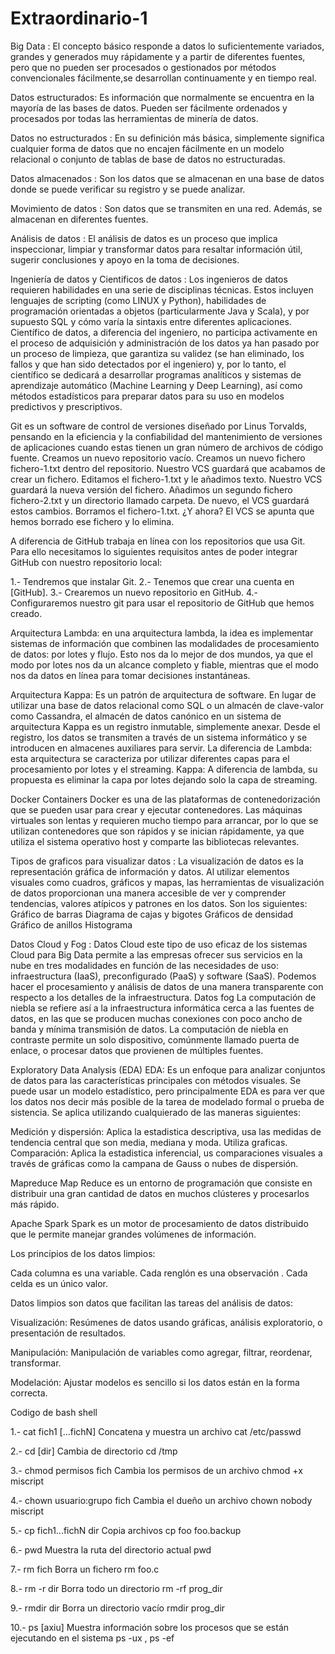 # Extraordinario-1

Big Data : El concepto básico responde a datos lo suficientemente variados, grandes y generados muy rápidamente y a partir de diferentes fuentes, pero que no pueden ser procesados o gestionados por métodos convencionales fácilmente,se desarrollan continuamente y en tiempo real.


Datos estructurados: Es información que normalmente se encuentra en la mayoría de las bases de datos. Pueden ser fácilmente ordenados y procesados por todas las herramientas de minería de datos.

Datos no estructurados : En su definición más básica, simplemente significa cualquier forma de datos que no encajen fácilmente en un modelo relacional o conjunto de tablas de base de datos no estructuradas.

Datos almacenados : Son los datos que se almacenan en una base de datos donde se puede verificar su registro y se puede analizar.

Movimiento de datos : Son datos que se transmiten en una red. Además, se almacenan en diferentes fuentes.

Análisis de datos : El análisis de datos es un proceso que implica inspeccionar, limpiar y transformar datos para resaltar información útil, sugerir conclusiones y apoyo en la toma de decisiones.

Ingeniería de datos y Cientificos de datos : Los ingenieros de datos requieren habilidades en una serie de disciplinas técnicas. Estos incluyen lenguajes de scripting (como LINUX y Python), habilidades de programación orientadas a objetos (particularmente Java y Scala), y por supuesto SQL y cómo varía la sintaxis entre diferentes aplicaciones. Científico de datos, a diferencia del ingeniero, no participa activamente en el proceso de adquisición y administración de los datos ya han pasado por un proceso de limpieza, que garantiza su validez (se han eliminado, los fallos y que han sido detectados por el ingeniero) y, por lo tanto, el científico se dedicará a desarrollar  programas analíticos y sistemas de aprendizaje automático (Machine Learning y Deep Learning), así como métodos estadísticos para preparar datos para su uso en modelos predictivos y prescriptivos. 

Git es un software de control de versiones diseñado por Linus Torvalds, pensando en la eficiencia y la confiabilidad del mantenimiento de versiones de aplicaciones cuando estas tienen un gran número de archivos de código fuente.
Creamos un nuevo repositorio vacío.
Creamos un nuevo fichero fichero-1.txt dentro del repositorio. Nuestro VCS guardará que acabamos de crear un fichero.
Editamos el fichero-1.txt y le añadimos texto. Nuestro VCS guardará la nueva versión del fichero.
Añadimos un segundo fichero fichero-2.txt y un directorio llamado carpeta. De nuevo, el VCS guardará estos cambios.
Borramos el fichero-1.txt. ¿Y ahora? El VCS se apunta que hemos borrado ese fichero y lo elimina.

A diferencia de GitHub trabaja en línea con los repositorios que usa Git. Para ello necesitamos lo siguientes requisitos antes de poder integrar GitHub con nuestro repositorio local:

1.- Tendremos que instalar Git.
2.- Tenemos que crear una cuenta en [GitHub].
3.- Crearemos un nuevo repositorio en GitHub.
4.- Configuraremos nuestro git para usar el repositorio de GitHub que hemos creado.

Arquitectura Lambda: en una arquitectura lambda, la idea es implementar sistemas de información que combinen las modalidades de procesamiento de datos: por lotes y flujo. Esto nos da lo mejor de dos mundos, ya que el modo por lotes nos da un alcance completo y fiable, mientras que el modo nos da datos en línea para tomar decisiones instantáneas.

Arquitectura Kappa: Es un patrón de arquitectura de software. En lugar de utilizar una base de datos relacional como SQL o un almacén de clave-valor como Cassandra, el almacén de datos canónico en un sistema de arquitectura Kappa es un registro inmutable, simplemente anexar. Desde el registro, los datos se transmiten a través de un sistema informático y se introducen en almacenes auxiliares para servir.
La diferencia de Lambda: esta arquitectura se caracteriza por utilizar diferentes capas para el procesamiento por lotes y el streaming.
Kappa: A diferencia de lambda, su propuesta es eliminar la capa por lotes dejando solo la capa de streaming.

Docker Containers
Docker es una de las plataformas de contenedorización que se pueden usar para crear y ejecutar contenedores. Las máquinas virtuales son lentas y requieren mucho tiempo para arrancar, por lo que se utilizan contenedores que son rápidos y se inician rápidamente, ya que utiliza el sistema operativo host y comparte las bibliotecas relevantes.

Tipos de graficos para visualizar datos : La visualización de datos es la representación gráfica de información y datos. Al utilizar elementos visuales como cuadros, gráficos y mapas, las herramientas de visualización de datos proporcionan una manera accesible de ver y comprender tendencias, valores atípicos y patrones en los datos. Son los siguientes: 
Gráfico de barras
Diagrama de cajas y bigotes
Gráficos de densidad
Gráfico de anillos
Histograma

Datos Cloud y Fog : Datos Cloud este tipo de uso eficaz de los sistemas Cloud para Big Data permite a las empresas ofrecer sus servicios en la nube en tres modalidades en función de las necesidades de uso: infraestructura (IaaS), preconfigurado (PaaS) y software (SaaS). Podemos hacer el procesamiento y análisis de datos de una manera transparente con respecto a los detalles de la infraestructura.
Datos fog 
La computación de niebla se refiere así a la infraestructura informática cerca a las fuentes de datos, en las que se producen muchas conexiones con poco ancho de banda y mínima transmisión de datos. La computación de niebla en contraste permite un solo dispositivo, comúnmente llamado puerta de enlace, o procesar datos que provienen de múltiples fuentes.

Exploratory Data Analysis (EDA) EDA: Es un enfoque para analizar conjuntos de datos para las características principales con métodos visuales. Se puede usar un modelo estadístico, pero principalmente EDA es para ver que los datos nos decir más posible de la tarea de modelado formal o prueba de sistencia. Se aplica utilizando cualquierado de las maneras siguientes:

Medición y dispersión: Aplica la estadistica descriptiva, usa las medidas de tendencia central que son media, mediana y moda. Utiliza graficas.
Comparación: Aplica la estadistica inferencial, us comparaciones visuales a través de gráficas como la campana de Gauss o nubes de dispersión.

Mapreduce
Map Reduce es un entorno de programación que consiste en distribuir una gran cantidad de datos en muchos clústeres y procesarlos más rápido.

Apache Spark
Spark es un motor de procesamiento de datos distribuido que le permite manejar grandes volúmenes de información.

Los principios de los datos limpios: 

Cada columna es una variable.
Cada renglón es una observación .
Cada celda es un único valor.

Datos limpios son datos que facilitan las tareas del análisis de datos:

Visualización: Resúmenes de datos usando gráficas, análisis exploratorio, o presentación de resultados.

Manipulación: Manipulación de variables como agregar, filtrar, reordenar, transformar.

Modelación: Ajustar modelos es sencillo si los datos están en la forma correcta.

Codigo de bash shell 

1.- cat fich1 [...fichN]	Concatena y muestra un archivo	cat /etc/passwd

2.- cd [dir]	Cambia de directorio	cd /tmp

3.- chmod permisos fich	Cambia los permisos de un archivo	chmod +x miscript

4.- chown usuario:grupo fich	Cambia el dueño un archivo	chown nobody miscript

5.- cp fich1...fichN dir Copia archivos	cp foo foo.backup

6.- pwd	Muestra la ruta del directorio actual	pwd

7.- rm fich	Borra un fichero	rm foo.c

8.- rm -r dir	Borra todo un directorio	rm -rf prog_dir

9.- rmdir dir	Borra un directorio vacío	rmdir prog_dir

10.- ps [axiu]	Muestra información sobre los procesos que se están ejecutando en el sistema	ps -ux , ps -ef
